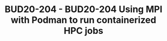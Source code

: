 ---
categories:
- bud20
description: During this presentation I will provide an overview and necessary details
  on how to run containers in HPC environments using Podman. Podman’s daemonless and
  rootless fork()+exec() architecture is a perfect fit for HPC environments and can
  also be used in other secure or restricted environments without setuid privileges.<br
  /> <br /> I will also give an introduction to OpenHPC and the latest 2.0 release
  that is based on RHEL 8 and supports aarch64. At the conclusion, I will demonstrate
  how to deploy containerized applications under the control of Open MPI (mpirun).
image:
  featured: 'true'
  path: https://static.linaro.org/connect/bud20/images/BUD20-204.png
session_id: BUD20-204
session_speakers:
- speaker_bio: Adrian is a Principal Software Engineer at Red Hat and is migrating
    processes at least since 2010. He started to migrate processes in a high performance
    computing environment and at some point he migrated so many processes that he
    got a PhD for that. Most of the time he is now migrating containers but occasionally
    he still migrates single processes.
  speaker_company: Red Hat
  speaker_image: http://avatars.sched.co/a/10/4843177/avatar.jpg.320x320px.jpg?803
  speaker_name: Adrian Reber
  speaker_position: Principal Software Engineer
  speaker_role: attendee, speaker
session_track: HPC
tag: session
tags: HPC
title: BUD20-204 - BUD20-204 Using MPI with Podman to run containerized HPC jobs
---